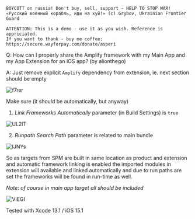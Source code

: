 ```
BOYCOTT on russia! Don't buy, sell, support - HELP TO STOP WAR!
«Русский военный корабль, иди на хуй!» (c) Grybov, Ukrainian Frontier Guard

ATTENTION: This is a demo - use it as you wish. Reference is appriciated.
If you want to thank - buy me coffee: https://secure.wayforpay.com/donate/asperi
```

Q: How can I properly share the Amplify framework with my Main App and my App Extension for an iOS app? (by alionthego)

A: Just remove explicit `Amplify` dependency from extension, ie. next section should be empty

![f7rer](https://user-images.githubusercontent.com/62171579/174423028-77d915e2-8f68-407e-a50e-e7ef0155b329.png)

Make sure (it should be automatically, but anyway)

1. *Link Frameworks Automatically* parameter (in Build Settings) is `true`

![UL2lT](https://user-images.githubusercontent.com/62171579/174423034-c49d23c1-e459-4456-97bc-9056769c736c.png)

2. *Runpath Search Path* parameter is related to main bundle

![IJNYs](https://user-images.githubusercontent.com/62171579/174423039-76ef8b0a-c44c-4bf9-bd51-e5071f387e66.png)

So as targets from SPM are built in same location as product and extension and automatic framework linking is enabled the imported modules in extension will available and linked automatically and due to run paths are set the frameworks will be found in run-time as well.

*Note: of course in main app target all should be included*

![ViEGI](https://user-images.githubusercontent.com/62171579/174423047-249f8e35-6125-415e-8e76-a2735eb72c5b.png)

Tested with Xcode 13.1 / iOS 15.1
